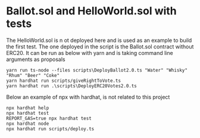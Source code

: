 # Ballot.sol and HelloWorld.sol with tests

The HelloWorld.sol is n ot deployed here and is used as an example to build the first test.
The one deployed in the script is the Ballot.sol contract without ERC20.
It can be run as below with yarn and is taking command line arguments as proposals

```shell
yarn run ts-node --files scripts\DeployBallot2.0.ts "Water" "Whisky" "Rhum" "Beer" "Coke"
yarn hardhat run scripts/giveRightToVote.ts
yarn hardhat run .\scripts\DeployERC20Votes2.0.ts
```

Below an example of npx with hardhat, is not related to this project
```shell
npx hardhat help
npx hardhat test
REPORT_GAS=true npx hardhat test
npx hardhat node
npx hardhat run scripts/deploy.ts
```